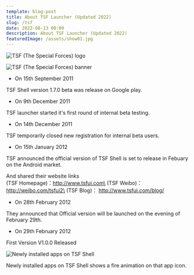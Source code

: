```yaml
---
template: blog-post
title: About TSF Launcher (Updated 2022)
slug: /tsf
date: 2022-08-13 00:09
description: About TSF Launcher (Updated 2022)
featuredImage: /assets/show01.jpg
---
```

![TSF (The Special Forces) logo](/assets/tsflogo.png "TSF (The Special Forces) logo")



![TSF (The Special Forces) banner](/assets/banner.jpg "TSF (The Special Forces) banner")

* On 15th September 2011

TSF Shell version 1.7.0 beta was release on Google play.



* On 9th December 2011

TSF launcher started it's first round of internal beta testing.



* On 14th December 2011

TSF temporarily closed new registration for internal beta users.



* On 15th January 2012

TSF announced the official version of TSF Shell is set to release in Febuary on the Android market.

And shared their website links\
(TSF Homepage)：http://www.tsfui.com\
(TSF Weibo)：         http://weibo.com/tsfui2\
(TSF Blog)：            http://www.tsfui.com/blog/



* On 28th February 2012

They announced that Official version will be launched on the evening of February 29th.



* On 29th February 2012

First Version V1.0.0 Released



![Newly installed apps on TSF Shell](/assets/app_fire.jpg "Newly installed apps on TSF Shell")

Newly installed apps on TSF Shell shows a fire animation on that app icon.